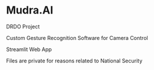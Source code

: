 # Mudra.AI

DRDO Project

Custom Gesture Recognition Software for Camera Control

Streamlit Web App

Files are private for reasons related to National Security
